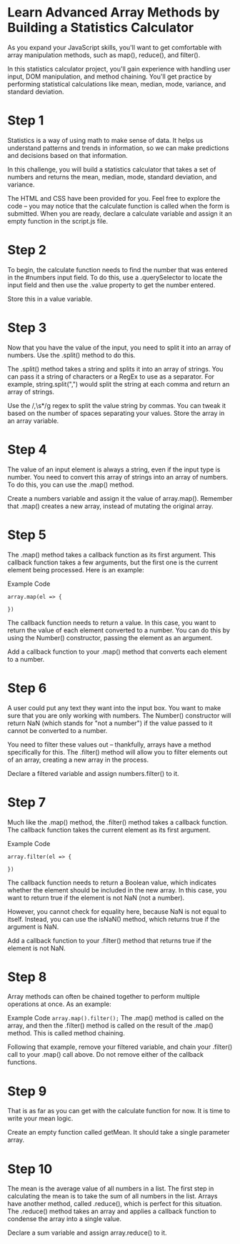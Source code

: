 # Learn Advanced Array Methods by Building a Statistics Calculator
As you expand your JavaScript skills, you'll want to get comfortable with array manipulation methods, such as map(), reduce(), and filter().

In this statistics calculator project, you'll gain experience with handling user input, DOM manipulation, and method chaining. You'll get practice by performing statistical calculations like mean, median, mode, variance, and standard deviation.

# Step 1
Statistics is a way of using math to make sense of data. It helps us understand patterns and trends in information, so we can make predictions and decisions based on that information.

In this challenge, you will build a statistics calculator that takes a set of numbers and returns the mean, median, mode, standard deviation, and variance.

The HTML and CSS have been provided for you. Feel free to explore the code – you may notice that the calculate function is called when the form is submitted. When you are ready, declare a calculate variable and assign it an empty function in the script.js file.

# Step 2
To begin, the calculate function needs to find the number that was entered in the #numbers input field. To do this, use a .querySelector to locate the input field and then use the .value property to get the number entered.

Store this in a value variable.

# Step 3
Now that you have the value of the input, you need to split it into an array of numbers. Use the .split() method to do this.

The .split() method takes a string and splits it into an array of strings. You can pass it a string of characters or a RegEx to use as a separator. For example, string.split(",") would split the string at each comma and return an array of strings.

Use the /,\s*/g regex to split the value string by commas. You can tweak it based on the number of spaces separating your values. Store the array in an array variable.

# Step 4
The value of an input element is always a string, even if the input type is number. You need to convert this array of strings into an array of numbers. To do this, you can use the .map() method.

Create a numbers variable and assign it the value of array.map(). Remember that .map() creates a new array, instead of mutating the original array.

# Step 5
The .map() method takes a callback function as its first argument. This callback function takes a few arguments, but the first one is the current element being processed. Here is an example:

Example Code
```
array.map(el => {

})
```
The callback function needs to return a value. In this case, you want to return the value of each element converted to a number. You can do this by using the Number() constructor, passing the element as an argument.

Add a callback function to your .map() method that converts each element to a number.

# Step 6
A user could put any text they want into the input box. You want to make sure that you are only working with numbers. The Number() constructor will return NaN (which stands for "not a number") if the value passed to it cannot be converted to a number.

You need to filter these values out – thankfully, arrays have a method specifically for this. The .filter() method will allow you to filter elements out of an array, creating a new array in the process.

Declare a filtered variable and assign numbers.filter() to it.

# Step 7
Much like the .map() method, the .filter() method takes a callback function. The callback function takes the current element as its first argument.

Example Code
```
array.filter(el => {

})
```
The callback function needs to return a Boolean value, which indicates whether the element should be included in the new array. In this case, you want to return true if the element is not NaN (not a number).

However, you cannot check for equality here, because NaN is not equal to itself. Instead, you can use the isNaN() method, which returns true if the argument is NaN.

Add a callback function to your .filter() method that returns true if the element is not NaN.

# Step 8
Array methods can often be chained together to perform multiple operations at once. As an example:

Example Code
`array.map().filter();`
The .map() method is called on the array, and then the .filter() method is called on the result of the .map() method. This is called method chaining.

Following that example, remove your filtered variable, and chain your .filter() call to your .map() call above. Do not remove either of the callback functions.

# Step 9
That is as far as you can get with the calculate function for now. It is time to write your mean logic.

Create an empty function called getMean. It should take a single parameter array.

# Step 10
The mean is the average value of all numbers in a list. The first step in calculating the mean is to take the sum of all numbers in the list. Arrays have another method, called .reduce(), which is perfect for this situation. The .reduce() method takes an array and applies a callback function to condense the array into a single value.

Declare a sum variable and assign array.reduce() to it.